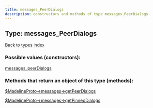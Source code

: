 ```yaml
---
title: messages_PeerDialogs
description: constructors and methods of type messages_PeerDialogs
---
```

## Type: messages\_PeerDialogs  
[Back to types index](index.md)



### Possible values (constructors):

[messages\_peerDialogs](../constructors/messages_peerDialogs.md)  



### Methods that return an object of this type (methods):

[$MadelineProto->messages->getPeerDialogs](../methods/messages_getPeerDialogs.md)  

[$MadelineProto->messages->getPinnedDialogs](../methods/messages_getPinnedDialogs.md)  



